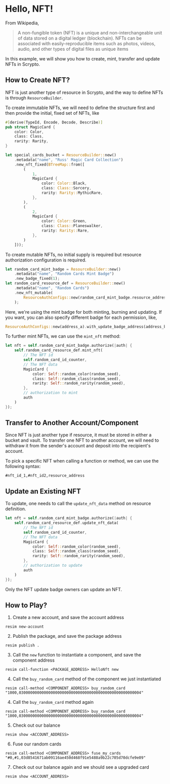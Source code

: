 # Hello, NFT!

From Wikipedia,

> A non-fungible token (NFT) is a unique and non-interchangeable unit of data stored on a digital ledger (blockchain). NFTs can be associated with easily-reproducible items such as photos, videos, audio, and other types of digital files as unique items

In this example, we will show you how to create, mint, transfer and update NFTs in Scrypto.

## How to Create NFT?

NFT is just another type of resource in Scrypto, and the way to define NFTs is through `ResourceBuilder`.

To create immutable NFTs, we will need to define the structure first and then provide the initial, fixed set of NFTs, like
```rust
#[derive(TypeId, Encode, Decode, Describe)]
pub struct MagicCard {
    color: Color,
    class: Class,
    rarity: Rarity,
}

let special_cards_bucket = ResourceBuilder::new()
    .metadata("name", "Russ' Magic Card Collection")
    .new_nft_fixed(BTreeMap::from([
        (
            1,
            MagicCard {
                color: Color::Black,
                class: Class::Sorcery,
                rarity: Rarity::MythicRare,
            },
        ),
        (
            2,
            MagicCard {
                color: Color::Green,
                class: Class::Planeswalker,
                rarity: Rarity::Rare,
            },
        )
    ]));
```

To create mutable NFTs, no initial supply is required but resource authorization configuration is required.

```rust
let random_card_mint_badge = ResourceBuilder::new()
    .metadata("name", "Random Cards Mint Badge")
    .new_badge_fixed(1);
let random_card_resource_def = ResourceBuilder::new()
    .metadata("name", "Random Cards")
    .new_nft_mutable(
        ResourceAuthConfigs::new(random_card_mint_badge.resource_address())
    );
```

Here, we're using the mint badge for both minting, burning and updating. If you want, you can also specify different badge for each permission, like,

```rust
ResourceAuthConfigs::new(address_a).with_update_badge_address(address_b)
```

To further mint NFTs, we can use the `mint_nft` method:
```rust
let nft = self.random_card_mint_badge.authorize(|auth| {
    self.random_card_resource_def.mint_nft(
        // The NFT id
        self.random_card_id_counter,
        // The NFT data
        MagicCard { 
            color: Self::random_color(random_seed),
            class: Self::random_class(random_seed),
            rarity: Self::random_rarity(random_seed),
        },
        // authorization to mint
        auth
    )
});
```

## Transfer to Another Account/Component

Since NFT is just another type if resource, it must be stored in either a bucket and vault. To transfer one NFT to another account, we will need to withdraw it from the sender's account and deposit into the recipient's account.

To pick a specific NFT when calling a function or method, we can use the following syntax:

```
#nft_id_1,#nft_id2,resource_address
```

## Update an Existing NFT


To update, one needs to call the `update_nft_data` method on resource definition.

```rust
let nft = self.random_card_mint_badge.authorize(|auth| {
    self.random_card_resource_def.update_nft_data(
        // The NFT id
        self.random_card_id_counter,
        // The NFT data
        MagicCard { 
            color: Self::random_color(random_seed),
            class: Self::random_class(random_seed),
            rarity: Self::random_rarity(random_seed),
        },
        // authorization to update
        auth
    )
});
```

Only the NFT update badge owners can update an NFT. 

## How to Play?

1. Create a new account, and save the account address
```
resim new-account
```
2. Publish the package, and save the package address
```
resim publish .
```
3. Call the `new` function to instantiate a component, and save the component address
```
resim call-function <PACKAGE_ADDRESS> HelloNft new
```
4. Call the `buy_random_card` method of the component we just instantiated
```
resim call-method <COMPONENT_ADDRESS> buy_random_card "1000,030000000000000000000000000000000000000000000000000004"
```
4. Call the `buy_random_card` method again
```
resim call-method <COMPONENT_ADDRESS> buy_random_card "1000,030000000000000000000000000000000000000000000000000004"
```
5. Check out our balance
```
resim show <ACCOUNT_ADDRESS>
```
6. Fuse our random cards
```
resim call-method <COMPONENT_ADDRESS> fuse_my_cards "#0,#1,03d8541671ab09116ae450d468f91e5488a9b22c705d70dcfe9e09"
```
7. Check out our balance again and we should see a upgraded card
```
resim show <ACCOUNT_ADDRESS>
```